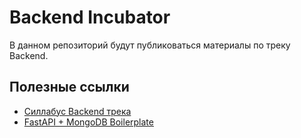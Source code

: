 # Backend Incubator

В данном репозиторий будут публиковаться материалы по треку Backend.

## Полезные ссылки

- [Силлабус Backend трека](https://scented-curio-737.notion.site/Backend-a-raq-kz-a6e878ff2c14461597741e4fe2647328?pvs=4)
- [FastAPI + MongoDB Boilerplate](https://github.com/atlekbai/nfactorial-backend)

